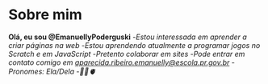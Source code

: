 # Sobre mim
**Olá, eu sou @EmanuellyPoderguski**
-*Estou interessada em aprender a criar páginas na web*
-*Estou aprendendo atualmente a programar jogos no Scratch e em JavaScript*
-*Pretento colaborar em sites*
-*Pode entrar em contato comigo em aparecida.ribeiro.emanuelly@escola.pr.gov.br*
-*Pronomes: Ela/Dela*
-*🌻🦋🫀*

<!---
EmanuellyPoderguski/EmanuellyPoderguski is a ✨ special ✨ repository because its `README.md` (this file) appears on your GitHub profile.
You can click the Preview link to take a look at your changes.
--->
